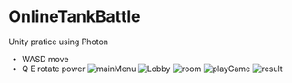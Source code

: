 # OnlineTankBattle
Unity pratice using Photon 
- WASD move
- Q E rotate power
![mainMenu](https://github.com/92Jay0810/OnlineTankBattle/assets/96120430/423b3b22-f6ea-495c-a9d3-cf89ea542c98)
![Lobby](https://github.com/92Jay0810/OnlineTankBattle/assets/96120430/bd1816e6-0d14-4105-b7b4-ce700d673248)
![room](https://github.com/92Jay0810/OnlineTankBattle/assets/96120430/b331aac5-7f03-490a-959b-3c43ce05592a)
![playGame](https://github.com/92Jay0810/OnlineTankBattle/assets/96120430/2e724305-3f27-467a-a99e-0be60248d102)
![result](https://github.com/92Jay0810/OnlineTankBattle/assets/96120430/d5965a18-ea8a-4ca5-ab68-5aefa2defd36)
